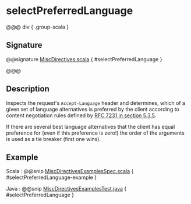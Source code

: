 # selectPreferredLanguage

@@@ div { .group-scala }

## Signature

@@signature [MiscDirectives.scala](/akka-http/src/main/scala/akka/http/scaladsl/server/directives/MiscDirectives.scala) { #selectPreferredLanguage }

@@@

## Description

Inspects the request's `Accept-Language` header and determines,
which of a given set of language alternatives is preferred by the client according to content negotiation rules
defined by [RFC 7231 in section 5.3.5](https://tools.ietf.org/html/rfc7231#section-5.3.5).

If there are several best language alternatives that the client has equal preference for
(even if this preference is zero!) the order of the arguments is used as a tie breaker (first one wins).

## Example

Scala
:  @@snip [MiscDirectivesExamplesSpec.scala](/docs/src/test/scala/docs/http/scaladsl/server/directives/MiscDirectivesExamplesSpec.scala) { #selectPreferredLanguage-example }

Java
:  @@snip [MiscDirectivesExamplesTest.java](/docs/src/test/java/docs/http/javadsl/server/directives/MiscDirectivesExamplesTest.java) { #selectPreferredLanguage }
